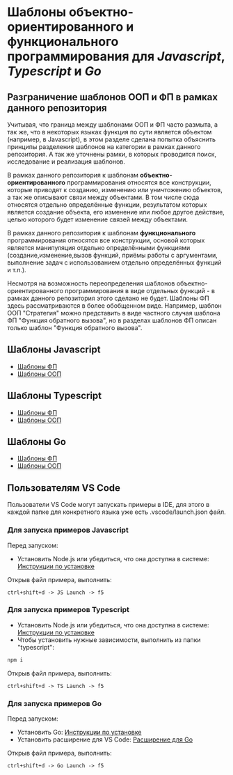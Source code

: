# Шаблоны объектно-ориентированного и функционального программирования для **_Javascript_**, **_Typescript_** и **_Go_**

## Разграничение шаблонов ООП и ФП в рамках данного репозитория

Учитывая, что граница между шаблонами ООП и ФП часто размыта, а так же, что в
некоторых языках функция по сути является объектом (например, в Javascript), в
этом разделе сделана попытка объяснить принципы разделения шаблонов на категории
в рамках данного репозитория. А так же уточнены рамки, в которых проводится
поиск, исследование и реализация шаблонов.

В рамках данного репозитория к шаблонам **объектно-ориентированного**
программирования относятся все конструкции, которые приводят к созданию,
изменению или уничтожению объектов, а так же описывают связи между объектами. В
том числе сюда относятся отдельно определённые функции, результатом которых
является создание объекта, его изменение или любое другое действие, целью
которого будет изменение связей между объектами.

В рамках данного репозитория к шаблонам **функционального** программирования
относятся все конструкции, основой которых является манипуляция отдельно
определёнными функциями (создание,изменение,вызов функций, приёмы работы с
аргументами, выполнение задач с использованием отдельно определённых функций
и т.п.).

Несмотря на возможность переопределения шаблонов объектно-ориентированного
программирования в виде отдельных функций - в рамках данного репозитория этого
сделано не будет. Шаблоны ФП здесь рассматриваются в более обобщенном виде.
Например, шаблон ООП "Стратегия" можно представить в виде частного случая
шаблона ФП "Функция обратного вызова", но в разделах шаблонов ФП описан только
шаблон "Функция обратного вызова".

## Шаблоны **Javascript**

- [Шаблоны ФП](https://github.com/evgenylyozin/patterns/tree/master/javascript/fp-patterns)
- [Шаблоны ООП](https://github.com/evgenylyozin/patterns/tree/master/javascript/oop-patterns)

## Шаблоны **Typescript**

- [Шаблоны ФП](https://github.com/evgenylyozin/patterns/tree/master/typescript/fp-patterns)
- [Шаблоны ООП](https://github.com/evgenylyozin/patterns/tree/master/typescript/oop-patterns)

## Шаблоны **Go**

- [Шаблоны ФП](https://github.com/evgenylyozin/patterns/tree/master/go/fp-patterns)
- [Шаблоны ООП](https://github.com/evgenylyozin/patterns/tree/master/go/oop-patterns)

## Пользователям VS Code

Пользователи VS Code могут запускать примеры в IDE, для этого в каждой папке для конкретного языка уже есть .vscode/launch.json файл.

### Для запуска примеров Javascript

Перед запуском:

- Установить Node.js или убедиться, что она доступна в системе: [Инструкции по установке](https://nodejs.org/ru/download/package-manager/)

Открыв файл примера, выполнить:

```input
ctrl+shift+d -> JS Launch -> f5
```

### Для запуска примеров Typescript

- Установить Node.js или убедиться, что она доступна в системе: [Инструкции по установке](https://nodejs.org/ru/download/package-manager/)
- Чтобы установить нужные зависимости, выполнить из папки "typescript":

```bash
npm i
```

Открыв файл примера, выполнить:

```input
ctrl+shift+d -> TS Launch -> f5
```

### Для запуска примеров Go

Перед запуском:

- Установить Go: [Инструкции по установке](https://go.dev/doc/install)
- Установить расширение для VS Code: [Расширение для Go](https://marketplace.visualstudio.com/items?itemName=golang.go)

Открыв файл примера, выполнить:

```input
ctrl+shift+d -> Go Launch -> f5
```
